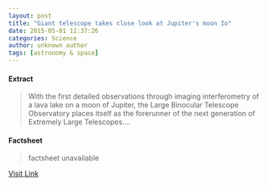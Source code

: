 ```yaml
---
layout: post
title: "Giant telescope takes close look at Jupiter's moon Io"
date: 2015-05-01 11:37:26
categories: Science
author: unknown author
tags: [astronomy & space]
---
```



#### Extract
>With the first detailed observations through imaging interferometry of a lava lake on a moon of Jupiter, the Large Binocular Telescope Observatory places itself as the forerunner of the next generation of Extremely Large Telescopes....

#### Factsheet
>factsheet unavailable

[Visit Link](http://phys.org/news349684512.html)


